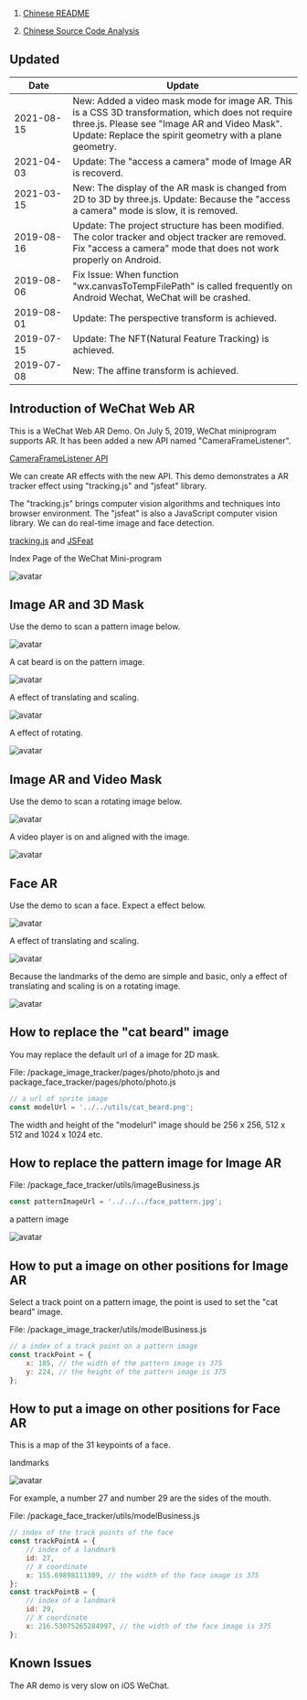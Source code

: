 1. [Chinese README](https://zhuanlan.zhihu.com/p/72617098)  

2. [Chinese Source Code Analysis](https://zhuanlan.zhihu.com/p/74438078)

## Updated 

| Date　　　| Update |
| -- | -- |
| 2021-08-15 | New: Added a video mask mode for image AR. This is a CSS 3D transformation, which does not require three.js. Please see "Image AR and Video Mask". Update: Replace the spirit geometry with a plane geometry. |
| 2021-04-03 | Update: The "access a camera" mode of Image AR is recoverd. |
| 2021-03-15 | New: The display of the AR mask is changed from 2D to 3D by three.js. Update: Because the "access a camera" mode is slow, it is removed. |
| 2019-08-16 | Update: The project structure has been modified. The color tracker and object tracker are removed. Fix "access a camera" mode that does not work properly on Android. |
| 2019-08-06 | Fix Issue: When function "wx.canvasToTempFilePath" is called frequently on Android Wechat, WeChat will be crashed. |
| 2019-08-01 | Update: The perspective transform is achieved. |
| 2019-07-15 | Update: The NFT(Natural Feature Tracking) is achieved. |
| 2019-07-08 | New: The affine transform is achieved. |

## Introduction of WeChat Web AR 

This is a WeChat Web AR Demo. On July 5, 2019, WeChat miniprogram supports AR. It has been added a new API named "CameraFrameListener".

[CameraFrameListener API](https://developers.weixin.qq.com/miniprogram/dev/api/media/camera/CameraContext.onCameraFrame.html)

We can create AR effects with the new API. This demo demonstrates a AR tracker effect using "tracking.js" and "jsfeat" library. 

The "tracking.js" brings computer vision algorithms and techniques into browser environment. The "jsfeat" is also a JavaScript computer vision library.  We can do real-time image and face detection.

[tracking.js](https://trackingjs.com/) and [JSFeat](https://inspirit.github.io/jsfeat/)

Index Page of the WeChat Mini-program

![avatar](screenshot/index.jpg)

## Image AR and 3D Mask

Use the demo to scan a pattern image below. 

![avatar](face_pattern.jpg)

A cat beard is on the pattern image.

![avatar](screenshot/1-1.jpg)

A effect of translating and scaling.

![avatar](screenshot/1-2.jpg)

A effect of rotating.

![avatar](screenshot/1-3.jpg)

## Image AR and Video Mask

Use the demo to scan a rotating image below. 

![avatar](screenshot/4-1.jpg)

A video player is on and aligned with the image.

![avatar](screenshot/4-2.jpg)

## Face AR

Use the demo to scan a face. Expect a effect below.

![avatar](screenshot/2-1.jpg)

A effect of translating and scaling.

![avatar](screenshot/2-2.jpg)

Because the landmarks of the demo are simple and basic, only a effect of translating and scaling is on a rotating image.

![avatar](screenshot/2-3.jpg)

## How to replace the "cat beard" image

You may replace the default url of a image for 2D mask.

File: /package_image_tracker/pages/photo/photo.js and package_face_tracker/pages/photo/photo.js

```javascript
// a url of sprite image
const modelUrl = '../../utils/cat_beard.png';
```

The width and height of the "modelurl" image should be 256 x 256, 512 x 512 and 1024 x 1024 etc.

## How to replace the pattern image for Image AR

File: /package_face_tracker/utils/imageBusiness.js

```javascript
const patternImageUrl = '../../../face_pattern.jpg';
```

a pattern image

![avatar](face_pattern.jpg)

## How to put a image on other positions for Image AR

Select a track point on a pattern image, the point is used to set the "cat beard" image.

File: /package_image_tracker/utils/modelBusiness.js

```javascript
// a index of a track point on a pattern image
const trackPoint = { 
    x: 185, // the width of the pattern image is 375
    y: 224, // the height of the pattern image is 375
};
```

## How to put a image on other positions for Face AR

This is a map of the 31 keypoints of a face.

landmarks

![avatar](screenshot/3.jpg)

For example, a number 27 and number 29 are the sides of the mouth.

File: /package_face_tracker/utils/modelBusiness.js

```javascript
// index of the track points of the face
const trackPointA = {
    // index of a landmark
    id: 27,
    // X coordinate
    x: 155.69898111309, // the width of the face image is 375
};
const trackPointB = {
    // index of a landmark
    id: 29,
    // X coordinate
    x: 216.53075265284997, // the width of the face image is 375
};
```

## Known Issues

The AR demo is very slow on iOS WeChat.

